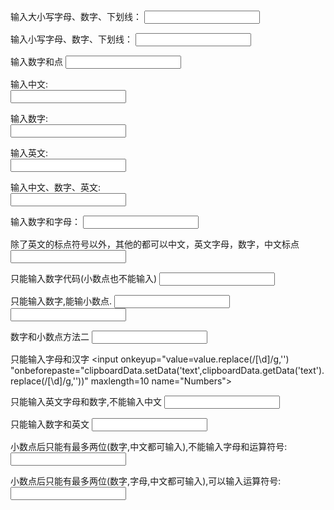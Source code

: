 输入大小写字母、数字、下划线：
<input type="text" onkeyup="this.value=this.value.replace(/[^\w_]/g,'');"> 

输入小写字母、数字、下划线：
<input type="text" onkeyup="this.value=this.value.replace(/[^a-z0-9_]/g,'');"> 

输入数字和点
<input type="text" onkeyup="value=value.replace(/[^\d.]/g,'')">

输入中文:   
<input type="text" onkeyup="this.value=this.value.replace(/[^\u4e00-\u9fa5]/g,'')">  
  
输入数字:   
<input type="text" onkeyup="this.value=this.value.replace(/\D/g,'')">  
  
输入英文:   
<input type="text" onkeyup="this.value=this.value.replace(/[^a-zA-Z]/g,'')">  
  
输入中文、数字、英文:   
<input onkeyup="value=value.replace(/[^\w\u4E00-\u9FA5]/g, '')">  
  
输入数字和字母：
<input onKeyUp="value=value.replace(/[\W]/g,'')">  

除了英文的标点符号以外，其他的都可以中文，英文字母，数字，中文标点
<input type="text" onkeyup="this.value=this.value.replace(/^[^!@#$%^&*()-=+]/g,'')">

只能输入数字代码(小数点也不能输入)
<input onkeyup="this.value=this.value.replace(/\D/g,'')" onafterpaste="this.value=this.value.replace(/\D/g,'')">

只能输入数字,能输小数点.
<input onkeyup="if(isNaN(value))execCommand('undo')" onafterpaste="if(isNaN(value))execCommand('undo')">
<input name=txt1 onchange="if(/\D/.test(this.value)){alert('只能输入数字');this.value='';}">

数字和小数点方法二
<input type=text t_value="" o_value="" onkeypress="if(!this.value.match(/^[\+\-]?\d*?\.?\d*?$/))this.value=this.t_value;else this.t_value=this.value;if(this.value.match(/^(?:[\+\-]?\d+(?:\.\d+)?)?$/))this.o_value=this.value" onkeyup="if(!this.value.match(/^[\+\-]?\d*?\.?\d*?$/))this.value=this.t_value;else this.t_value=this.value;if(this.value.match(/^(?:[\+\-]?\d+(?:\.\d+)?)?$/))this.o_value=this.value" onblur="if(!this.value.match(/^(?:[\+\-]?\d+(?:\.\d+)?|\.\d*?)?$/))this.value=this.o_value;else{if(this.value.match(/^\.\d+$/))this.value=0+this.value;if(this.value.match(/^\.$/))this.value=0;this.o_value=this.value}">

只能输入字母和汉字
<input onkeyup="value=value.replace(/[\d]/g,'') "onbeforepaste="clipboardData.setData('text',clipboardData.getData('text').replace(/[\d]/g,''))" maxlength=10 name="Numbers">

只能输入英文字母和数字,不能输入中文
<input onkeyup="value=value.replace(/[^\w\.\/]/ig,'')">

只能输入数字和英文
<input onKeyUp="value=value.replace(/[^\d|chun]/g,'')">

小数点后只能有最多两位(数字,中文都可输入),不能输入字母和运算符号:
<input onKeyPress="if((event.keyCode<48 || event.keyCode>57) && event.keyCode!=46 || /\.\d\d$/.test(value))event.returnValue=false">

小数点后只能有最多两位(数字,字母,中文都可输入),可以输入运算符号:
<input onkeyup="this.value=this.value.replace(/^(\-)*(\d+)\.(\d\d).*$/,'$1$2.$3')">